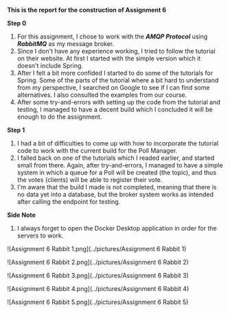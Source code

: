 **This is the report for the construction of Assignment 6**

**Step 0**
1. For this assignment, I chose to work with the _**AMQP Protocol**_ using **_RabbitMQ_** as my message broker.
2. Since I don't have any experience working, I tried to follow the tutorial on their website. At first I started with the simple version which it doesn't include Spring.
3. After I felt a bit more confided I started to do some of the tutorials for Spring. Some of the parts of the tutorial where a bit hard to understand from my perspective, I searched on Google to see if I can find some alternatives. I also consulted the examples from our course.
4. After some try-and-errors with setting up the code from the tutorial and testing, I managed to have a decent build which I concluded it will be enough to do the assignment.

**Step 1**
1. I had a bit of difficulties to come up with how to incorporate the tutorial code to work with the current build for the Poll Manager.
2. I falled back on one of the tutorials which I readed earlier, and started small from there. Again, after try-and-errors, I managed to have a simple system in which a queue for a Poll will be created (the topic), and thus the votes (clients) will be able to register their vote.
3. I'm aware that the build I made is not completed, meaning that there is no data yet into a database, but the broker system works as intended after calling the endpoint for testing.

**Side Note**
1. I always forget to open the Docker Desktop application in order for the servers to work.


![Assignment 6 Rabbit 1.png](../pictures/Assignment 6 Rabbit 1)

![Assignment 6 Rabbit 2.png](../pictures/Assignment 6 Rabbit 2)

![Assignment 6 Rabbit 3.png](../pictures/Assignment 6 Rabbit 3)

![Assignment 6 Rabbit 4.png](../pictures/Assignment 6 Rabbit 4)

![Assignment 6 Rabbit 5.png](../pictures/Assignment 6 Rabbit 5)